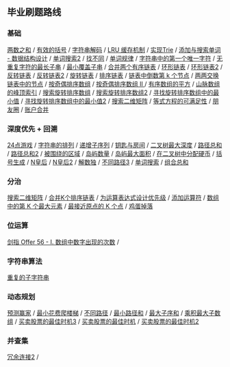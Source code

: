 ## 毕业刷题路线

### 基础
[两数之和](http://leetcode-cn.com/problems/two-sum) / [有效的括号](http://leetcode-cn.com/problems/valid-parentheses/) / 
[字符串解码](http://leetcode-cn.com/problems/decode-string/) / [LRU 缓存机制](http://leetcode-cn.com/problems/lru-cache/submissions/) / 
[实现Trie](http://leetcode-cn.com/problems/implement-trie-prefix-tree/) / 
[添加与搜索单词 - 数据结构设计](http://leetcode-cn.com/problems/add-and-search-word-data-structure-design/) / 
[单词搜索2](http://leetcode-cn.com/problems/word-search-ii/) / [找不同](http://leetcode-cn.com/problems/find-the-difference/) / 
[单词规律](http://leetcode-cn.com/problems/word-pattern/) / 
[字符串中的第一个唯一字符](http://leetcode-cn.com/problems/first-unique-character-in-a-string) / 
[无重复字符的最长子串](http://leetcode-cn.com/problems/longest-substring-without-repeating-characters) / 
[最小覆盖子串](http://leetcode-cn.com/problems/minimum-window-substring/) / [合并两个有序链表](http://leetcode-cn.com/problems/merge-two-sorted-lists) / 
[环形链表](http://leetcode-cn.com/problems/linked-list-cycle) / 
[环形链表2](http://leetcode-cn.com/problems/linked-list-cycle-ii) / [反转链表](http://leetcode-cn.com/problems/reverse-linked-list) /
[反转链表2](http://leetcode-cn.com/problems/reverse-linked-list-ii) / [旋转链表](http://leetcode-cn.com/problems/rotate-list) / 
[排序链表](http://leetcode-cn.com/problems/sort-list/) / [链表中倒数第 k 个节点](http://leetcode-cn.com/problems/lian-biao-zhong-dao-shu-di-kge-jie-dian-lcof/) / 
[两两交换链表中的节点](http://leetcode-cn.com/problems/swap-nodes-in-pairs) / 
[按奇偶排序数组](http://leetcode-cn.com/problems/sort-array-by-parity/) / [按奇偶排序数组 II ](http://leetcode-cn.com/problems/sort-array-by-parity-ii/) / 
[有序数组的平方](http://leetcode-cn.com/problems/squares-of-a-sorted-array/) / [山脉数组的峰顶索引](http://leetcode-cn.com/problems/peak-index-in-a-mountain-array) / 
[搜索旋转排序数组](http://leetcode-cn.com/problems/search-in-rotated-sorted-array) / 
[搜索旋转排序数组2](http://leetcode-cn.com/problems/search-in-rotated-sorted-array-ii/) / 
[寻找旋转排序数组中的最小值](http://leetcode-cn.com/problems/find-minimum-in-rotated-sorted-array/) / 
[寻找旋转排序数组中的最小值2](http://leetcode-cn.com/problems/find-minimum-in-rotated-sorted-array-ii/) / 
[搜索二维矩阵](http://leetcode-cn.com/problems/search-a-2d-matrix) / [等式方程的可满足性](http://leetcode-cn.com/problems/satisfiability-of-equality-equations/) / 
[朋友圈](http://leetcode-cn.com/problems/friend-circles/) / [账户合并](http://leetcode-cn.com/problems/accounts-merge/) 

### 深度优先 + 回溯
[24点游戏](https://leetcode-cn.com/problems/24-game/) / [字符串的排列](https://leetcode-cn.com/problems/zi-fu-chuan-de-pai-lie-lcof/) /
[递增子序列](https://leetcode-cn.com/problems/increasing-subsequences/) / [钥匙与房间](https://leetcode-cn.com/problems/keys-and-rooms/) /
[二叉树最大深度](http://leetcode-cn.com/problems/maximum-depth-of-binary-tree) / [路径总和](http://leetcode-cn.com/problems/path-sum/) / 
[路径总和2](http://leetcode-cn.com/problems/path-sum-ii/) / [被围绕的区域](http://leetcode-cn.com/problems/surrounded-regions/) / 
[岛屿数量](http://leetcode-cn.com/problems/number-of-islands/) / [岛屿最大面积](http://leetcode-cn.com/problems/max-area-of-island/) / 
[在二叉树中分配硬币](http://leetcode-cn.com/problems/distribute-coins-in-binary-tree/) / [括号生成](http://leetcode-cn.com/problems/generate-parentheses/) / 
[N皇后](http://leetcode-cn.com/problems/n-queens/) / [N皇后2](http://leetcode-cn.com/problems/n-queens-ii/) / 
[解数独](http://leetcode-cn.com/problems/sudoku-solver/) / [不同路径3](http://leetcode-cn.com/problems/unique-paths-iii/) / 
[单词搜索](http://leetcode-cn.com/problems/word-search/) / [组合总和](https://leetcode-cn.com/problems/combination-sum/)

### 分治
[搜索二维矩阵](http://leetcode-cn.com/problems/search-a-2d-matrix-ii/) / [合并K个排序链表](http://leetcode-cn.com/problems/merge-k-sorted-lists) / 
[为运算表达式设计优先级](http://leetcode-cn.com/problems/different-ways-to-add-parentheses) / [添加运算符](http://leetcode-cn.com/problems/expression-add-operators) / 
[数组中的第 K 个最大元素](http://leetcode-cn.com/problems/kth-largest-element-in-an-array) / [最接近原点的 K 个点](http://leetcode-cn.com/problems/k-closest-points-to-origin/) / [鸡蛋掉落](http://leetcode-cn.com/problems/super-egg-drop/)

### 位运算
[剑指 Offer 56 - I. 数组中数字出现的次数](https://leetcode-cn.com/problems/shu-zu-zhong-shu-zi-chu-xian-de-ci-shu-lcof/) /

### 字符串算法
[重复的子字符串](https://leetcode-cn.com/problems/repeated-substring-pattern/)

### 动态规划
[预测赢家](https://leetcode-cn.com/problems/predict-the-winner/) / [最小花费爬楼梯](http://leetcode-cn.com/problems/min-cost-climbing-stairs) / 
[不同路径](http://leetcode-cn.com/problems/unique-paths/) / [最小路径和](http://leetcode-cn.com/problems/minimum-path-sum/) / 
[最大子序和](http://leetcode-cn.com/problems/maximum-subarray/) / [乘积最大子数组](http://leetcode-cn.com/problems/maximum-product-subarray/) / 
[买卖股票的最佳时机3](http://leetcode-cn.com/problems/best-time-to-buy-and-sell-stock-iii/) / [买卖股票的最佳时机](http://leetcode-cn.com/problems/best-time-to-buy-and-sell-stock) / [买卖股票的最佳时机2](http://leetcode-cn.com/problems/best-time-to-buy-and-sell-stock-ii/)

### 并查集
[冗余连接2](https://leetcode-cn.com/problems/redundant-connection-ii/) /







